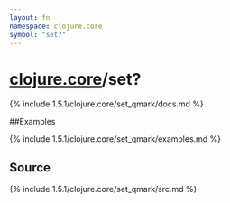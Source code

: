 ```yaml
---
layout: fn
namespace: clojure.core
symbol: "set?"
---
```


# [clojure.core](../)/set?

{% include 1.5.1/clojure.core/set_qmark/docs.md %}

##Examples

{% include 1.5.1/clojure.core/set_qmark/examples.md %}
## Source
{% include 1.5.1/clojure.core/set_qmark/src.md %}

